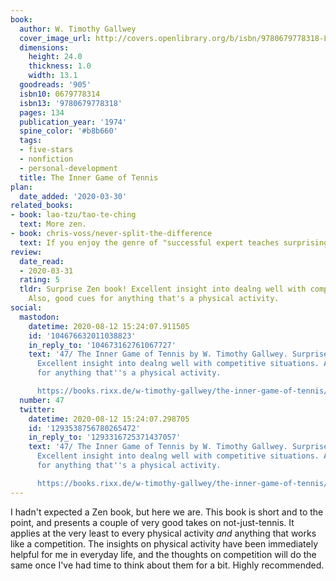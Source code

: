 ```yaml
---
book:
  author: W. Timothy Gallwey
  cover_image_url: http://covers.openlibrary.org/b/isbn/9780679778318-L.jpg
  dimensions:
    height: 24.0
    thickness: 1.0
    width: 13.1
  goodreads: '905'
  isbn10: 0679778314
  isbn13: '9780679778318'
  pages: 134
  publication_year: '1974'
  spine_color: '#b8b660'
  tags:
  - five-stars
  - nonfiction
  - personal-development
  title: The Inner Game of Tennis
plan:
  date_added: '2020-03-30'
related_books:
- book: lao-tzu/tao-te-ching
  text: More zen.
- book: chris-voss/never-split-the-difference
  text: If you enjoy the genre of "successful expert teaches surprisingly emotional skill".
review:
  date_read:
  - 2020-03-31
  rating: 5
  tldr: Surprise Zen book! Excellent insight into dealng well with competitive situations.
    Also, good cues for anything that's a physical activity.
social:
  mastodon:
    datetime: 2020-08-12 15:24:07.911505
    id: '104676632011038823'
    in_reply_to: '104673162761067727'
    text: '47/ The Inner Game of Tennis by W. Timothy Gallwey. Surprise Zen book!
      Excellent insight into dealng well with competitive situations. Also, good cues
      for anything that''s a physical activity.

      https://books.rixx.de/w-timothy-gallwey/the-inner-game-of-tennis/ #rixxReads'
  number: 47
  twitter:
    datetime: 2020-08-12 15:24:07.298705
    id: '1293538756780265472'
    in_reply_to: '1293316725371437057'
    text: '47/ The Inner Game of Tennis by W. Timothy Gallwey. Surprise Zen book!
      Excellent insight into dealng well with competitive situations. Also, good cues
      for anything that''s a physical activity.

      https://books.rixx.de/w-timothy-gallwey/the-inner-game-of-tennis/'
---
```


I hadn't expected a Zen book, but here we are. This book is short and to the point, and presents a couple of very good
takes on not-just-tennis. It applies at the very least to every physical activity *and* anything that works like a
competition. The insights on physical activity have been immediately helpful for me in everyday life, and the thoughts
on competition will do the same once I've had time to think about them for a bit. Highly recommended.

